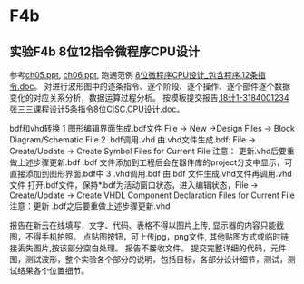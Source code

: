 # F4b
## 实验F4b 8位12指令微程序CPU设计

参考[ch05.ppt](https://courses.gdut.edu.cn/pluginfile.php/138337/mod_folder/content/0/ch05.ppt?forcedownload=1), [ch06.ppt](https://courses.gdut.edu.cn/pluginfile.php/138337/mod_folder/content/0/ch06.ppt?forcedownload=1), 跑通范例 [8位微程序CPU设计_包含程序.12条指令.doc](https://courses.gdut.edu.cn/mod/resource/view.php?id=15078)。
对进行波形图中的逐条指令、逐个阶段、逐个操作、逐个部件逐个数据变化的对应关系分析，数据运算过程分析。
按模板提交报告,[18计1-3184001234张三三课程设计5条指令8位CISC.CPU设计.doc](https://courses.gdut.edu.cn/mod/resource/view.php?id=10311)。

bdf和vhd转换
1 图形编辑界面生成.bdf文件
File -> New ->Design Files -> Block Diagram/Schematic File
2 .bdf调用.vhd
由.vhd文件生成.bdf: File -> Create/Update -> Create Symbol Files for Current File
注意： 更新.vhd后要重做上述步骤更新.bdf
.bdf 文件添加到工程后会在器件库的project分支中显示，可直接添加到图形界面.bdf中
3 .vhd调用.bdf
由.bdf 文件生成.vhd文件再调用.vhd文件
打开.bdf文件，保持*.bdf为活动窗口状态，进入编辑状态，File -> Create/Update -> Create VHDL Component Declaration Files for Current File
注意：更新 .bdf之后要重做上述步骤更新.vhd

报告在新云在线填写，文字、代码、表格不得以图片上传, 显示器的内容只能截图，不得手机拍照。
点贴图按钮，可上传jpg，png文件, 其他贴图方式或临时链接丢失图片,按该部分空白处理。
报告不接收文件。
提交完整详细的代码，元件图，测试波形，整个实验各个部分的说明，包括目标，各部分设计细节，测试，测试结果各个位置细节。
